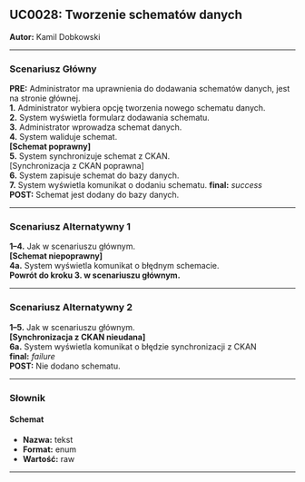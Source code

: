 ## UC0028: Tworzenie schematów danych

**Autor:** Kamil Dobkowski

---

### **Scenariusz Główny**

**PRE:** Administrator ma uprawnienia do dodawania schematów danych, jest na stronie głównej.\
**1.** Administrator wybiera opcję tworzenia nowego schematu danych.\
**2.** System wyświetla formularz dodawania schematu.\
**3.** Administrator wprowadza schemat danych.\
**4.** System waliduje schemat.  \
**[Schemat poprawny]**  
**5.** System synchronizuje schemat z CKAN.  
[Synchronizacja z CKAN poprawna]\
**6.** System zapisuje schemat do bazy danych.\
**7.** System wyświetla komunikat o dodaniu schematu.
**final:** *success*  
**POST:** Schemat jest dodany do bazy danych.

---

### **Scenariusz Alternatywny 1**

**1–4.** Jak w scenariuszu głównym.  
**[Schemat niepoprawny]**  
**4a.** System wyświetla komunikat o błędnym schemacie.\
**Powrót do kroku 3. w scenariuszu głównym.**

---

### **Scenariusz Alternatywny 2**

**1–5.** Jak w scenariuszu głównym.  
**[Synchronizacja z CKAN nieudana]**  
**6a.** System wyświetla komunikat o błędzie synchronizacji z CKAN\
**final:** *failure*  
**POST:** Nie dodano schematu.

---

### **Słownik**

#### Schemat
- **Nazwa:** tekst  
- **Format:** enum  
- **Wartość:** raw  

---

